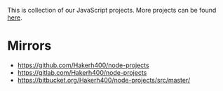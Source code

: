 This is collection of our JavaScript projects. More projects can be found [here](https://github.com/Hakerh400/node-projects/releases).

# Mirrors

* https://github.com/Hakerh400/node-projects
* https://gitlab.com/Hakerh400/node-projects
* https://bitbucket.org/Hakerh400/node-projects/src/master/